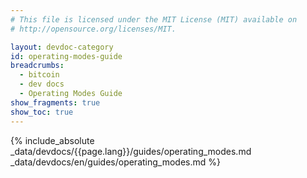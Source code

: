 ```yaml
---
# This file is licensed under the MIT License (MIT) available on
# http://opensource.org/licenses/MIT.

layout: devdoc-category
id: operating-modes-guide
breadcrumbs:
  - bitcoin
  - dev docs
  - Operating Modes Guide
show_fragments: true
show_toc: true
---
```


{% include_absolute _data/devdocs/{{page.lang}}/guides/operating_modes.md _data/devdocs/en/guides/operating_modes.md %}

